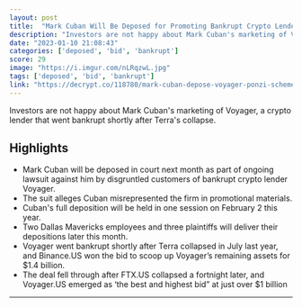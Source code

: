 ```yaml
---
layout: post
title:  "Mark Cuban Will Be Deposed for Promoting Bankrupt Crypto Lender Voyager - Decrypt"
description: "Investors are not happy about Mark Cuban's marketing of Voyager, a crypto lender that went bankrupt shortly after Terra's collapse."
date: "2023-01-10 21:08:43"
categories: ['deposed', 'bid', 'bankrupt']
score: 29
image: "https://i.imgur.com/nLRqzwL.jpg"
tags: ['deposed', 'bid', 'bankrupt']
link: "https://decrypt.co/118780/mark-cuban-depose-voyager-ponzi-scheme-lawsuit"
---
```


Investors are not happy about Mark Cuban's marketing of Voyager, a crypto lender that went bankrupt shortly after Terra's collapse.

## Highlights

- Mark Cuban will be deposed in court next month as part of ongoing lawsuit against him by disgruntled customers of bankrupt crypto lender Voyager.
- The suit alleges Cuban misrepresented the firm in promotional materials.
- Cuban's full deposition will be held in one session on February 2 this year.
- Two Dallas Mavericks employees and three plaintiffs will deliver their depositions later this month.
- Voyager went bankrupt shortly after Terra collapsed in July last year, and Binance.US won the bid to scoop up Voyager’s remaining assets for $1.4 billion.
- The deal fell through after FTX.US collapsed a fortnight later, and Voyager.US emerged as ‘the best and highest bid” at just over $1 billion

---
